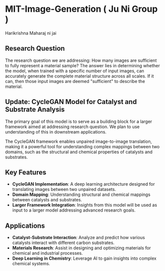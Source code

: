 # MIT-Image-Generation ( Ju Ni Group )
Harikrishna Maharaj ni jai
## Research Question
The research question we are addressing: How many images are sufficient to fully represent a material sample? 
The answer lies in determining whether the model, when trained with a specific number of input images, can accurately generate the complete material structure across all scales. If it can, then those input images are deemed "sufficient" to describe the material.

## Update: CycleGAN Model for Catalyst and Substrate Analysis

The primary goal of this model is to serve as a building block for a larger framework aimed at addressing research question. We plan to use understanding of this in downstream applications. 

The CycleGAN framework enables unpaired image-to-image translation, making it a powerful tool for understanding complex mappings between two domains, such as the structural and chemical properties of catalysts and substrates.

## Key Features
- **CycleGAN Implementation**: A deep learning architecture designed for translating images between two unpaired datasets.
- **Domain Mapping**: Understanding structural and chemical mappings between catalysts and substrates.
- **Larger Framework Integration**: Insights from this model will be used as input to a larger model addressing advanced research goals.

## Applications
- **Catalyst-Substrate Interaction**: Analyze and predict how various catalysts interact with different carbon substrates.
- **Materials Research**: Assist in designing and optimizing materials for chemical and industrial processes.
- **Deep Learning in Chemistry**: Leverage AI to gain insights into complex chemical systems.




